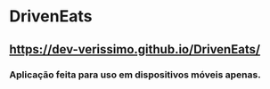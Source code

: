 # DrivenEats


## https://dev-verissimo.github.io/DrivenEats/

### Aplicação feita para uso em dispositivos móveis apenas.